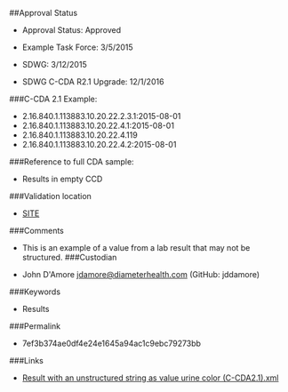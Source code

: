 ##Approval Status 

* Approval Status: Approved
* Example Task Force: 3/5/2015
* SDWG: 3/12/2015

* SDWG C-CDA R2.1 Upgrade: 12/1/2016    

###C-CDA 2.1 Example: 


* 2.16.840.1.113883.10.20.22.2.3.1:2015-08-01
* 2.16.840.1.113883.10.20.22.4.1:2015-08-01
* 2.16.840.1.113883.10.20.22.4.119
* 2.16.840.1.113883.10.20.22.4.2:2015-08-01

###Reference to full CDA sample:
* Results in empty CCD


###Validation location

* [SITE](https://sitenv.org/c-cda-validator)


###Comments

* This is an example of a value from a lab result that may not be structured.
###Custodian

* John D'Amore jdamore@diameterhealth.com (GitHub: jddamore)



###Keywords

* Results

###Permalink 

* 7ef3b374ae0df4e24e1645a94ac1c9ebc79273bb

###Links 

* [Result with an unstructured string as value urine color (C-CDA2.1).xml](https://github.com/HL7/C-CDA-Examples/tree/master/Results/Result%20with%20an%20unstructured%20string%20as%20value%20%28urine%20color%29/Result%20with%20an%20unstructured%20string%20as%20value%20urine%20color%20%28C-CDA2.1%29.xml)
